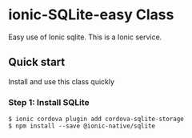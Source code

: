 # ionic-SQLite-easy Class
Easy use of Ionic sqlite.
This is a Ionic service.

## Quick start
Install and use this class quickly

### Step 1: Install SQLite
```terminal
$ ionic cordova plugin add cordova-sqlite-storage
$ npm install --save @ionic-native/sqlite
```


